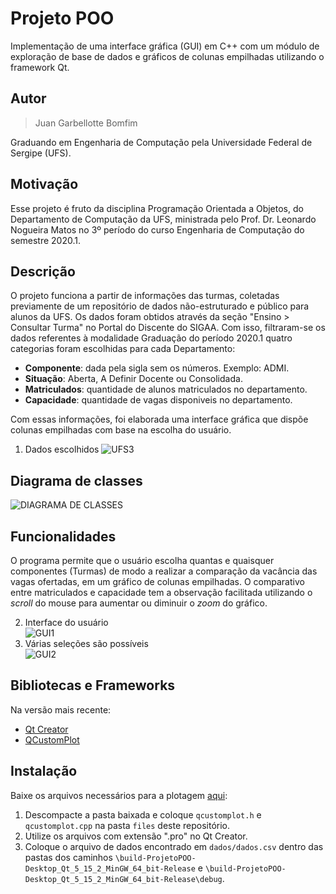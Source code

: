Projeto POO
====

Implementação de uma interface gráfica (GUI) em C++ com um módulo de exploração de base de dados e gráficos de colunas empilhadas utilizando o framework Qt.


Autor 
----

> Juan Garbellotte Bomfim

Graduando em Engenharia de Computação pela Universidade Federal de Sergipe (UFS).

Motivação
---------
Esse projeto é fruto da disciplina Programação Orientada a Objetos, do Departamento de Computação da UFS, ministrada pelo Prof. Dr. Leonardo Nogueira Matos no 3º período do curso Engenharia de Computação do semestre 2020.1.

Descrição
---

O projeto funciona a partir de informações das turmas, coletadas previamente de um repositório de dados não-estruturado e público para alunos da UFS. Os dados foram obtidos através da seção "Ensino > Consultar Turma" no Portal do Discente do SIGAA. Com isso, filtraram-se os dados referentes à modalidade Graduação do período 2020.1 quatro categorias foram escolhidas para cada Departamento:

* **Componente**: dada pela sigla sem os números. Exemplo: ADMI.
* **Situação**: Aberta, A Definir Docente ou Consolidada.
* **Matriculados**: quantidade de alunos matriculados no departamento.
* **Capacidade**: quantidade de vagas disponiveis no departamento.

Com essas informações, foi elaborada uma interface gráfica que dispõe colunas empilhadas com base na escolha do usuário. 

1. Dados escolhidos
![UFS3](https://imgur.com/BJT4l8H.png)

Diagrama de classes
---
![DIAGRAMA DE CLASSES](https://imgur.com/KBPndAi.png)

Funcionalidades
--------

O programa permite que o usuário escolha quantas e quaisquer componentes (Turmas) de modo a realizar a comparação da vacância das vagas ofertadas, em um gráfico de colunas empilhadas. O comparativo entre matriculados e capacidade tem a observação facilitada utilizando o _scroll_ do mouse para aumentar ou diminuir o _zoom_ do gráfico.


2. Interface do usuário  
![GUI1](https://i.imgur.com/qZoZVaM.png)
3. Várias seleções são possíveis  
![GUI2](https://imgur.com/I1QyZ22.png)

Bibliotecas e Frameworks
-----------

Na versão mais recente:
- [Qt Creator](https://www.qt.io/product/development-tools)
- [QCustomPlot](https://www.qcustomplot.com/index.php/introduction)

Instalação
------------

Baixe os arquivos necessários para a plotagem [aqui](https://www.qcustomplot.com/release/2.1.0/QCustomPlot-source.tar.gz):
1. Descompacte a pasta baixada e coloque `qcustomplot.h` e `qcustomplot.cpp` na pasta `files` deste repositório.
2. Utilize os arquivos com extensão ".pro" no Qt Creator.
3. Coloque o arquivo de dados encontrado em `dados/dados.csv` dentro das pastas dos caminhos `\build-ProjetoPOO-Desktop_Qt_5_15_2_MinGW_64_bit-Release` e `\build-ProjetoPOO-Desktop_Qt_5_15_2_MinGW_64_bit-Release\debug`.

